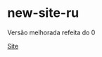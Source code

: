 # new-site-ru

Versão melhorada refeita do 0

<a href="https://crisfrota-menezes.github.io/new-site-ru/selection.html" target="_blank">Site</a>
